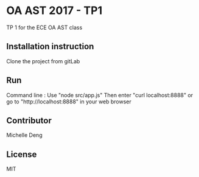 # OA AST 2017 - TP1

TP 1 for the ECE OA AST class

## Installation instruction 

Clone the project from gitLab

## Run 

Command line : 
Use "node src/app.js"
Then enter "curl localhost:8888" or go to "http://localhost:8888" in your web browser 

## Contributor

Michelle Deng

## License 

MIT
